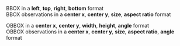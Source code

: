 
BBOX in a **left**, **top**, **right**, **bottom** format \
BBOX observations in a **center x**, **center y**, **size**, **aspect ratio** format

OBBOX in a **center x**, **center y**, **width**, **height**, **angle** format \
OBBOX observations in a **center x**, **center y**, **size**, **aspect ratio**, **angle** format
